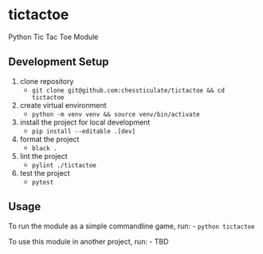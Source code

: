 # tictactoe
Python Tic Tac Toe Module

## Development Setup
1. clone repository
    - `git clone git@github.com:chessticulate/tictactoe && cd tictactoe`
2. create virtual environment
    - `python -m venv venv && source venv/bin/activate`
3. install the project for local development
    - `pip install --editable .[dev]`
4. format the project
    - `black .`
5. lint the project
    - `pylint ./tictactoe`
6. test the project
    - `pytest`

## Usage
To run the module as a simple commandline game, run:
    - `python tictactoe`

To use this module in another project, run:
    - TBD

